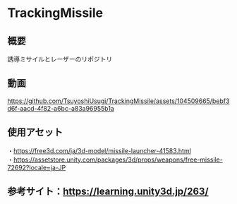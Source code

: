 # TrackingMissile  
## 概要  
誘導ミサイルとレーザーのリポジトリ  
## 動画  


https://github.com/TsuyoshiUsugi/TrackingMissile/assets/104509665/bebf3d6f-aacd-4f82-a6bc-a83a96955b1a  


## 使用アセット  
・https://free3d.com/ja/3d-model/missile-launcher-41583.html  
・https://assetstore.unity.com/packages/3d/props/weapons/free-missile-72692?locale=ja-JP  
## 参考サイト：https://learning.unity3d.jp/263/  
